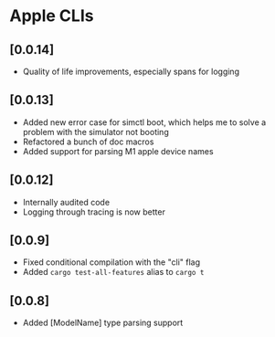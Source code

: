# Apple CLIs

## [0.0.14]
- Quality of life improvements, especially spans for logging

## [0.0.13]
- Added new error case for simctl boot, which helps me to solve a problem with the simulator not booting
- Refactored a bunch of doc macros
- Added support for parsing M1 apple device names

## [0.0.12]
- Internally audited code
- Logging through tracing is now better

## [0.0.9]
- Fixed conditional compilation with the "cli" flag
- Added `cargo test-all-features` alias to `cargo t`

## [0.0.8]
- Added [ModelName] type parsing support